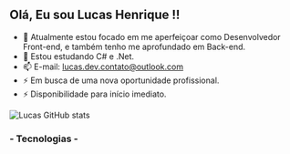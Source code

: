 **<h2>Olá, Eu sou Lucas Henrique !!</h2>**

- 🔭 Atualmente estou focado em me aperfeiçoar como Desenvolvedor Front-end, e também tenho me aprofundado em Back-end.
- 🌱 Estou estudando C# e .Net.
- 📫 E-mail: lucas.dev.contato@outlook.com
- ⚡ Em busca de uma nova oportunidade profissional.
- ⚡ Disponibilidade para início imediato.

![Lucas GitHub stats](https://github-readme-stats.vercel.app/api?username=Terchaki&show_icons=true&theme=radical)

**<h3>- Tecnologias -</h3>**
<!--
<div style="display: inline_block"><br>
  <img align="center" alt="Rafa-Js" height="30" width="40" src="https://raw.githubusercontent.com/devicons/devicon/master/icons/javascript/javascript-plain.svg">
  <img align="center" alt="Rafa-HTML" height="30" width="40" src="https://raw.githubusercontent.com/devicons/devicon/master/icons/html5/html5-original.svg">
  <img align="center" alt="Rafa-CSS" height="30" width="40" src="https://raw.githubusercontent.com/devicons/devicon/master/icons/css3/css3-original.svg">
</div>
<hr>
<div>  
  <a href="https://www.linkedin.com/in/lucas-henrique-sousa-mendes/"target="_blank"><img src="https://img.shields.io/badge/-LinkedIn-%230077B5?style=for-the-badge&logo=linkedin&logoColor=white"target="_blank"></a> 
</div>
-->
